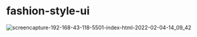 # fashion-style-ui
![screencapture-192-168-43-118-5501-index-html-2022-02-04-14_09_42](https://user-images.githubusercontent.com/98349743/152497747-cc090f72-0353-4d81-acdd-e683f3ee9840.png)
